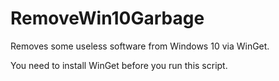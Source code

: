 # RemoveWin10Garbage
Removes some useless software from Windows 10 via WinGet.

You need to install WinGet before you run this script.
